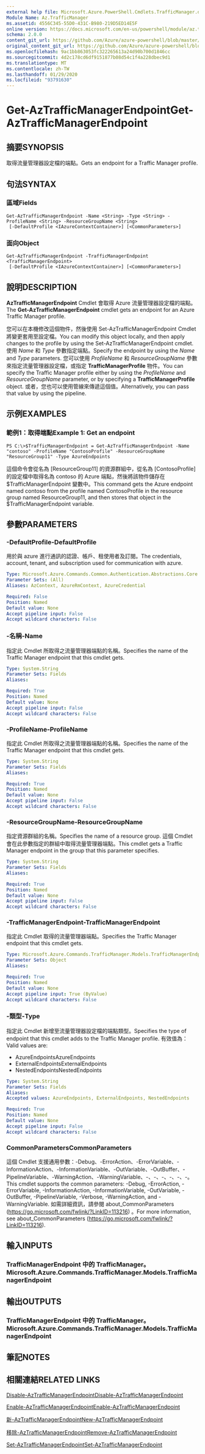 ```yaml
---
external help file: Microsoft.Azure.PowerShell.Cmdlets.TrafficManager.dll-Help.xml
Module Name: Az.TrafficManager
ms.assetid: 4556C345-55D0-431C-B980-219D5ED14E5F
online version: https://docs.microsoft.com/en-us/powershell/module/az.trafficmanager/get-aztrafficmanagerendpoint
schema: 2.0.0
content_git_url: https://github.com/Azure/azure-powershell/blob/master/src/TrafficManager/TrafficManager/help/Get-AzTrafficManagerEndpoint.md
original_content_git_url: https://github.com/Azure/azure-powershell/blob/master/src/TrafficManager/TrafficManager/help/Get-AzTrafficManagerEndpoint.md
ms.openlocfilehash: 9ac1bb863053fc322265613a24d90b700d1846cc
ms.sourcegitcommit: 4d2c178cd6df9151877b08d54c1f4a228dbec9d1
ms.translationtype: MT
ms.contentlocale: zh-TW
ms.lasthandoff: 01/29/2020
ms.locfileid: "93791630"
---
```

# <span data-ttu-id="85a0e-101">Get-AzTrafficManagerEndpoint</span><span class="sxs-lookup"><span data-stu-id="85a0e-101">Get-AzTrafficManagerEndpoint</span></span>

## <span data-ttu-id="85a0e-102">摘要</span><span class="sxs-lookup"><span data-stu-id="85a0e-102">SYNOPSIS</span></span>
<span data-ttu-id="85a0e-103">取得流量管理器設定檔的端點。</span><span class="sxs-lookup"><span data-stu-id="85a0e-103">Gets an endpoint for a Traffic Manager profile.</span></span>

## <span data-ttu-id="85a0e-104">句法</span><span class="sxs-lookup"><span data-stu-id="85a0e-104">SYNTAX</span></span>

### <span data-ttu-id="85a0e-105">區域</span><span class="sxs-lookup"><span data-stu-id="85a0e-105">Fields</span></span>
```
Get-AzTrafficManagerEndpoint -Name <String> -Type <String> -ProfileName <String> -ResourceGroupName <String>
 [-DefaultProfile <IAzureContextContainer>] [<CommonParameters>]
```

### <span data-ttu-id="85a0e-106">面向</span><span class="sxs-lookup"><span data-stu-id="85a0e-106">Object</span></span>
```
Get-AzTrafficManagerEndpoint -TrafficManagerEndpoint <TrafficManagerEndpoint>
 [-DefaultProfile <IAzureContextContainer>] [<CommonParameters>]
```

## <span data-ttu-id="85a0e-107">說明</span><span class="sxs-lookup"><span data-stu-id="85a0e-107">DESCRIPTION</span></span>
<span data-ttu-id="85a0e-108">**AzTrafficManagerEndpoint** Cmdlet 會取得 Azure 流量管理器設定檔的端點。</span><span class="sxs-lookup"><span data-stu-id="85a0e-108">The **Get-AzTrafficManagerEndpoint** cmdlet gets an endpoint for an Azure Traffic Manager profile.</span></span>

<span data-ttu-id="85a0e-109">您可以在本機修改這個物件，然後使用 Set-AzTrafficManagerEndpoint Cmdlet 將變更套用至設定檔。</span><span class="sxs-lookup"><span data-stu-id="85a0e-109">You can modify this object locally, and then apply changes to the profile by using the Set-AzTrafficManagerEndpoint cmdlet.</span></span>
<span data-ttu-id="85a0e-110">使用 *Name* 和 *Type* 參數指定端點。</span><span class="sxs-lookup"><span data-stu-id="85a0e-110">Specify the endpoint by using the *Name* and *Type* parameters.</span></span>
<span data-ttu-id="85a0e-111">您可以使用 *ProfileName* 和 *ResourceGroupName* 參數來指定流量管理器設定檔，或指定 **TrafficManagerProfile** 物件。</span><span class="sxs-lookup"><span data-stu-id="85a0e-111">You can specify the Traffic Manager profile either by using the *ProfileName* and *ResourceGroupName* parameter, or by specifying a **TrafficManagerProfile** object.</span></span>
<span data-ttu-id="85a0e-112">或者，您也可以使用管線來傳遞這個值。</span><span class="sxs-lookup"><span data-stu-id="85a0e-112">Alternatively, you can pass that value by using the pipeline.</span></span>

## <span data-ttu-id="85a0e-113">示例</span><span class="sxs-lookup"><span data-stu-id="85a0e-113">EXAMPLES</span></span>

### <span data-ttu-id="85a0e-114">範例1：取得端點</span><span class="sxs-lookup"><span data-stu-id="85a0e-114">Example 1: Get an endpoint</span></span>
```
PS C:\>$TrafficManagerEndpoint = Get-AzTrafficManagerEndpoint -Name "contoso" -ProfileName "ContosoProfile" -ResourceGroupName "ResourceGroup11" -Type AzureEndpoints
```

<span data-ttu-id="85a0e-115">這個命令會從名為 [ResourceGroup11] 的資源群組中，從名為 [ContosoProfile] 的設定檔中取得名為 contoso 的 Azure 端點，然後將該物件儲存在 $TrafficManagerEndpoint 變數中。</span><span class="sxs-lookup"><span data-stu-id="85a0e-115">This command gets the Azure endpoint named contoso from the profile named ContosoProfile in the resource group named ResourceGroup11, and then stores that object in the $TrafficManagerEndpoint variable.</span></span>

## <span data-ttu-id="85a0e-116">參數</span><span class="sxs-lookup"><span data-stu-id="85a0e-116">PARAMETERS</span></span>

### <span data-ttu-id="85a0e-117">-DefaultProfile</span><span class="sxs-lookup"><span data-stu-id="85a0e-117">-DefaultProfile</span></span>
<span data-ttu-id="85a0e-118">用於與 azure 進行通訊的認證、帳戶、租使用者及訂閱。</span><span class="sxs-lookup"><span data-stu-id="85a0e-118">The credentials, account, tenant, and subscription used for communication with azure.</span></span>

```yaml
Type: Microsoft.Azure.Commands.Common.Authentication.Abstractions.Core.IAzureContextContainer
Parameter Sets: (All)
Aliases: AzContext, AzureRmContext, AzureCredential

Required: False
Position: Named
Default value: None
Accept pipeline input: False
Accept wildcard characters: False
```

### <span data-ttu-id="85a0e-119">-名稱</span><span class="sxs-lookup"><span data-stu-id="85a0e-119">-Name</span></span>
<span data-ttu-id="85a0e-120">指定此 Cmdlet 所取得之流量管理器端點的名稱。</span><span class="sxs-lookup"><span data-stu-id="85a0e-120">Specifies the name of the Traffic Manager endpoint that this cmdlet gets.</span></span>

```yaml
Type: System.String
Parameter Sets: Fields
Aliases:

Required: True
Position: Named
Default value: None
Accept pipeline input: False
Accept wildcard characters: False
```

### <span data-ttu-id="85a0e-121">-ProfileName</span><span class="sxs-lookup"><span data-stu-id="85a0e-121">-ProfileName</span></span>
<span data-ttu-id="85a0e-122">指定此 Cmdlet 所取得之流量管理器端點的名稱。</span><span class="sxs-lookup"><span data-stu-id="85a0e-122">Specifies the name of the Traffic Manager endpoint that this cmdlet gets.</span></span>

```yaml
Type: System.String
Parameter Sets: Fields
Aliases:

Required: True
Position: Named
Default value: None
Accept pipeline input: False
Accept wildcard characters: False
```

### <span data-ttu-id="85a0e-123">-ResourceGroupName</span><span class="sxs-lookup"><span data-stu-id="85a0e-123">-ResourceGroupName</span></span>
<span data-ttu-id="85a0e-124">指定資源群組的名稱。</span><span class="sxs-lookup"><span data-stu-id="85a0e-124">Specifies the name of a resource group.</span></span>
<span data-ttu-id="85a0e-125">這個 Cmdlet 會在此參數指定的群組中取得流量管理器端點。</span><span class="sxs-lookup"><span data-stu-id="85a0e-125">This cmdlet gets a Traffic Manager endpoint in the group that this parameter specifies.</span></span>

```yaml
Type: System.String
Parameter Sets: Fields
Aliases:

Required: True
Position: Named
Default value: None
Accept pipeline input: False
Accept wildcard characters: False
```

### <span data-ttu-id="85a0e-126">-TrafficManagerEndpoint</span><span class="sxs-lookup"><span data-stu-id="85a0e-126">-TrafficManagerEndpoint</span></span>
<span data-ttu-id="85a0e-127">指定此 Cmdlet 取得的流量管理器端點。</span><span class="sxs-lookup"><span data-stu-id="85a0e-127">Specifies the Traffic Manager endpoint that this cmdlet gets.</span></span>

```yaml
Type: Microsoft.Azure.Commands.TrafficManager.Models.TrafficManagerEndpoint
Parameter Sets: Object
Aliases:

Required: True
Position: Named
Default value: None
Accept pipeline input: True (ByValue)
Accept wildcard characters: False
```

### <span data-ttu-id="85a0e-128">-類型</span><span class="sxs-lookup"><span data-stu-id="85a0e-128">-Type</span></span>
<span data-ttu-id="85a0e-129">指定此 Cmdlet 新增至流量管理器設定檔的端點類型。</span><span class="sxs-lookup"><span data-stu-id="85a0e-129">Specifies the type of endpoint that this cmdlet adds to the Traffic Manager profile.</span></span>
<span data-ttu-id="85a0e-130">有效值為：</span><span class="sxs-lookup"><span data-stu-id="85a0e-130">Valid values are:</span></span> 

- <span data-ttu-id="85a0e-131">AzureEndpoints</span><span class="sxs-lookup"><span data-stu-id="85a0e-131">AzureEndpoints</span></span>
- <span data-ttu-id="85a0e-132">ExternalEndpoints</span><span class="sxs-lookup"><span data-stu-id="85a0e-132">ExternalEndpoints</span></span>
- <span data-ttu-id="85a0e-133">NestedEndpoints</span><span class="sxs-lookup"><span data-stu-id="85a0e-133">NestedEndpoints</span></span>

```yaml
Type: System.String
Parameter Sets: Fields
Aliases:
Accepted values: AzureEndpoints, ExternalEndpoints, NestedEndpoints

Required: True
Position: Named
Default value: None
Accept pipeline input: False
Accept wildcard characters: False
```

### <span data-ttu-id="85a0e-134">CommonParameters</span><span class="sxs-lookup"><span data-stu-id="85a0e-134">CommonParameters</span></span>
<span data-ttu-id="85a0e-135">這個 Cmdlet 支援通用參數：-Debug、-ErrorAction、-ErrorVariable、-InformationAction、-InformationVariable、-OutVariable、-OutBuffer、-PipelineVariable、-WarningAction、-WarningVariable、-、-、-、-、-、-。</span><span class="sxs-lookup"><span data-stu-id="85a0e-135">This cmdlet supports the common parameters: -Debug, -ErrorAction, -ErrorVariable, -InformationAction, -InformationVariable, -OutVariable, -OutBuffer, -PipelineVariable, -Verbose, -WarningAction, and -WarningVariable.</span></span> <span data-ttu-id="85a0e-136">如需詳細資訊，請參閱 about_CommonParameters (https://go.microsoft.com/fwlink/?LinkID=113216) 。</span><span class="sxs-lookup"><span data-stu-id="85a0e-136">For more information, see about_CommonParameters (https://go.microsoft.com/fwlink/?LinkID=113216).</span></span>

## <span data-ttu-id="85a0e-137">輸入</span><span class="sxs-lookup"><span data-stu-id="85a0e-137">INPUTS</span></span>

### <span data-ttu-id="85a0e-138">TrafficManagerEndpoint 中的 TrafficManager。</span><span class="sxs-lookup"><span data-stu-id="85a0e-138">Microsoft.Azure.Commands.TrafficManager.Models.TrafficManagerEndpoint</span></span>

## <span data-ttu-id="85a0e-139">輸出</span><span class="sxs-lookup"><span data-stu-id="85a0e-139">OUTPUTS</span></span>

### <span data-ttu-id="85a0e-140">TrafficManagerEndpoint 中的 TrafficManager。</span><span class="sxs-lookup"><span data-stu-id="85a0e-140">Microsoft.Azure.Commands.TrafficManager.Models.TrafficManagerEndpoint</span></span>

## <span data-ttu-id="85a0e-141">筆記</span><span class="sxs-lookup"><span data-stu-id="85a0e-141">NOTES</span></span>

## <span data-ttu-id="85a0e-142">相關連結</span><span class="sxs-lookup"><span data-stu-id="85a0e-142">RELATED LINKS</span></span>

[<span data-ttu-id="85a0e-143">Disable-AzTrafficManagerEndpoint</span><span class="sxs-lookup"><span data-stu-id="85a0e-143">Disable-AzTrafficManagerEndpoint</span></span>](./Disable-AzTrafficManagerEndpoint.md)

[<span data-ttu-id="85a0e-144">Enable-AzTrafficManagerEndpoint</span><span class="sxs-lookup"><span data-stu-id="85a0e-144">Enable-AzTrafficManagerEndpoint</span></span>](./Enable-AzTrafficManagerEndpoint.md)

[<span data-ttu-id="85a0e-145">新-AzTrafficManagerEndpoint</span><span class="sxs-lookup"><span data-stu-id="85a0e-145">New-AzTrafficManagerEndpoint</span></span>](./New-AzTrafficManagerEndpoint.md)

[<span data-ttu-id="85a0e-146">移除-AzTrafficManagerEndpoint</span><span class="sxs-lookup"><span data-stu-id="85a0e-146">Remove-AzTrafficManagerEndpoint</span></span>](./Remove-AzTrafficManagerEndpoint.md)

[<span data-ttu-id="85a0e-147">Set-AzTrafficManagerEndpoint</span><span class="sxs-lookup"><span data-stu-id="85a0e-147">Set-AzTrafficManagerEndpoint</span></span>](./Set-AzTrafficManagerEndpoint.md)


